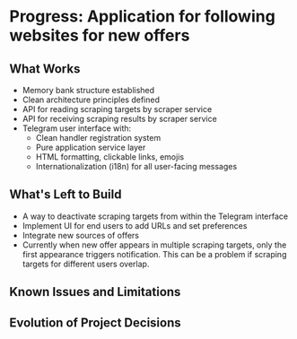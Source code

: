 # Progress: Application for following websites for new offers

## What Works
- Memory bank structure established
- Clean architecture principles defined
- API for reading scraping targets by scraper service
- API for receiving scraping results by scraper service
- Telegram user interface with:
  - Clean handler registration system
  - Pure application service layer
  - HTML formatting, clickable links, emojis
  - Internationalization (i18n) for all user-facing messages

## What's Left to Build
- A way to deactivate scraping targets from within the Telegram interface
- Implement UI for end users to add URLs and set preferences
- Integrate new sources of offers 
- Currently when new offer appears in multiple scraping targets, only the first appearance triggers notification. This can be a problem if scraping targets for different users overlap.

## Known Issues and Limitations

## Evolution of Project Decisions
